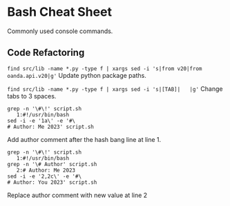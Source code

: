 # Bash Cheat Sheet
Commonly used console commands.

## Code Refactoring
```find src/lib -name *.py -type f | xargs sed -i 's|from v20|from oanda.api.v20|g'```
Update python package paths.

```find src/lib -name *.py -type f | xargs sed -i 's|[TAB]|   |g'```
Change tabs to 3 spaces.

```
grep -n '\#\!' script.sh
   1:#!/usr/bin/bash
sed -i -e '1a\' -e '#\
# Author: Me 2023' script.sh
```
Add author comment after the hash bang line at line 1.

```
grep -n '\#\!' script.sh
   1:#!/usr/bin/bash
grep -n '\# Author' script.sh
   2:# Author: Me 2023
sed -i -e '2,2c\' -e '#\
# Author: You 2023' script.sh
```
Replace author comment with new value at line 2




